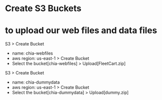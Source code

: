 # Create S3 Buckets
# to upload our web files and data files

S3 > Create Bucket
- name: chia-webfiles
- aws region: us-east-1 > Create Bucket
- Select the bucket[chia-webfiles] > Upload[FleetCart.zip]

S3 > Create Bucket
- name: chia-dummydata
- aws region: us-east-1 > Create Bucket
- Select the bucket[chia-dummydata] > Upload[dummy.zip]

